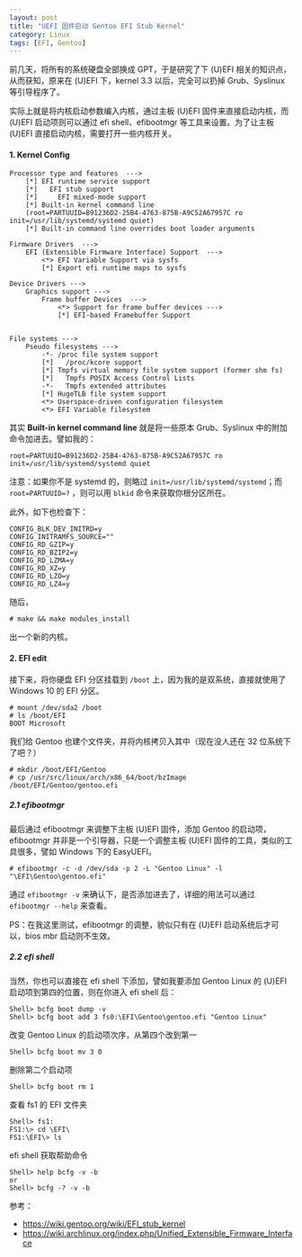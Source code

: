 ```yaml
---
layout: post
title: "UEFI 固件启动 Gentoo EFI Stub Kernel"
category: Linux
tags: [EFI, Gentoo]
---
```


前几天，将所有的系统硬盘全部换成 GPT，于是研究了下 (U)EFI 相关的知识点，从而获知，原来在 (U)EFI 下，kernel 3.3 以后，完全可以扔掉 Grub、Syslinux 等引导程序了。

实际上就是将内核启动参数编入内核，通过主板 (U)EFI 固件来直接启动内核，而 (U)EFI 启动项则可以通过 efi shell、efibootmgr 等工具来设置。为了让主板 (U)EFI 直接启动内核，需要打开一些内核开关。

#### 1. Kernel Config

    Processor type and features  --->
        [*] EFI runtime service support
        [*]   EFI stub support
        [*]     EFI mixed-mode support
        [*] Built-in kernel command line
        (root=PARTUUID=B91236D2-25B4-4763-875B-A9C52A67957C ro init=/usr/lib/systemd/systemd quiet)
        [*] Built-in command line overrides boot loader arguments

<!-- more -->

    Firmware Drivers  --->
        EFI (Extensible Firmware Interface) Support  --->
            <*> EFI Variable Support via sysfs
            [*] Export efi runtime maps to sysfs

    Device Drivers --->
        Graphics support --->
            Frame buffer Devices  --->
                <*> Support for frame buffer devices --->
                [*] EFI-based Framebuffer Support


    File systems --->
        Pseudo filesystems --->
            -*- /proc file system support
            [*]   /proc/kcore support
            [*] Tmpfs virtual memory file system support (former shm fs)
            [*]   Tmpfs POSIX Access Control Lists
            -*-   Tmpfs extended attributes
            [*] HugeTLB file system support
            <*> Userspace-driven configuration filesystem
            <*> EFI Variable filesystem

其实 **Built-in kernel command line** 就是将一些原本 Grub、Syslinux 中的附加命令加进去。譬如我的：

    root=PARTUUID=B91236D2-25B4-4763-875B-A9C52A67957C ro init=/usr/lib/systemd/systemd quiet

注意：如果你不是 systemd 的，则略过 `init=/usr/lib/systemd/systemd`；而 `root=PARTUUID=?` ，则可以用 `blkid` 命令来获取你根分区所在。

此外，如下也检查下：

    CONFIG_BLK_DEV_INITRD=y
    CONFIG_INITRAMFS_SOURCE=""
    CONFIG_RD_GZIP=y
    CONFIG_RD_BZIP2=y
    CONFIG_RD_LZMA=y
    CONFIG_RD_XZ=y
    CONFIG_RD_LZO=y
    CONFIG_RD_LZ4=y

随后，

    # make && make modules_install

出一个新的内核。

#### 2. EFI edit

接下来，将你硬盘 EFI 分区挂载到 `/boot` 上，因为我的是双系统，直接就使用了 Windows 10 的 EFI 分区。

    # mount /dev/sda2 /boot
    # ls /boot/EFI
    BOOT Microsoft

我们给 Gentoo 也建个文件夹，并将内核拷贝入其中（现在没人还在 32 位系统下了吧？）

    # mkdir /boot/EFI/Gentoo
    # cp /usr/src/linux/arch/x86_64/boot/bzImage /boot/EFI/Gentoo/gentoo.efi

##### 2.1 efibootmgr

最后通过 efibootmgr 来调整下主板 (U)EFI 固件，添加 Gentoo 的启动项，efibootmgr 并非是一个引导器，只是一个调整主板 (U)EFI 固件的工具，类似的工具很多，譬如 Windows 下的 EasyUEFI。

    # efibootmgr -c -d /dev/sda -p 2 -L "Gentoo Linux" -l "\EFI\Gentoo\gentoo.efi"

通过 `efibootmgr -v` 来确认下，是否添加进去了，详细的用法可以通过 `efibootmgr --help` 来查看。

PS：在我这里测试，efibootmgr 的调整，貌似只有在 (U)EFI 启动系统后才可以，bios mbr 启动则不生效。

##### 2.2 efi shell

当然，你也可以直接在 efi shell 下添加，譬如我要添加 Gentoo Linux 的 (U)EFI 启动项到第四的位置，则在你进入 efi shell 后：

    Shell> bcfg boot dump -v
    Shell> bcfg boot add 3 fs0:\EFI\Gentoo\gentoo.efi "Gentoo Linux"

改变 Gentoo Linux 的启动项次序，从第四个改到第一

    Shell> bcfg boot mv 3 0

删除第二个启动项

    Shell> bcfg boot rm 1

查看 fs1 的 EFI 文件夹

    Shell> fs1:
    FS1:\> cd \EFI\
    FS1:\EFI\> ls

efi shell 获取帮助命令

    Shell> help bcfg -v -b
    or
    Shell> bcfg -? -v -b

参考：

- <https://wiki.gentoo.org/wiki/EFI_stub_kernel>
- <https://wiki.archlinux.org/index.php/Unified_Extensible_Firmware_Interface>
